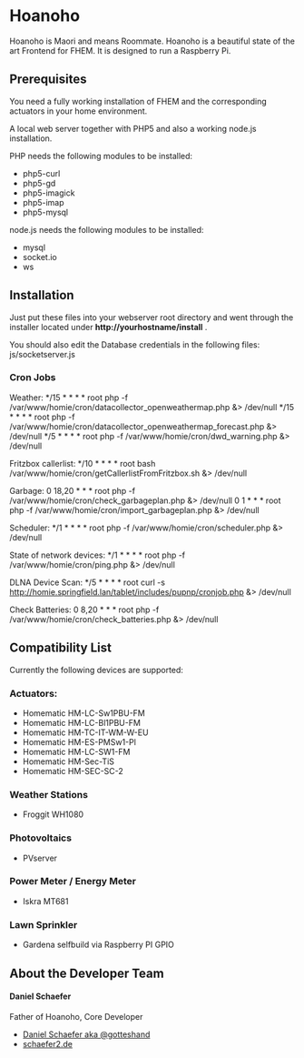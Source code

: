 # Hoanoho
Hoanoho is Maori and means Roommate. Hoanoho is a beautiful state of the art Frontend for FHEM.
It is designed to run a Raspberry Pi.


## Prerequisites

You need a fully working installation of FHEM and the corresponding actuators in your home environment.

A local web server together with PHP5 and also a working node.js installation.

PHP needs the following modules to be installed:

* php5-curl
* php5-gd
* php5-imagick
* php5-imap
* php5-mysql

node.js needs the following modules to be installed:

* mysql
* socket.io
* ws

## Installation
Just put these files into your webserver root directory and went through the installer located under **http://yourhostname/install** .

You should also edit the Database credentials in the following files:
js/socketserver.js

### Cron Jobs
Weather:
*/15 * * * * root php -f /var/www/homie/cron/datacollector_openweathermap.php &> /dev/null
*/15 * * * * root php -f /var/www/homie/cron/datacollector_openweathermap_forecast.php &> /dev/null
*/5 * * * * root php -f /var/www/homie/cron/dwd_warning.php &> /dev/null

Fritzbox callerlist:
*/10 * * * * root bash /var/www/homie/cron/getCallerlistFromFritzbox.sh &> /dev/null

Garbage:
0 18,20 * * * root php -f /var/www/homie/cron/check_garbageplan.php &> /dev/null
0 1 * * * root php -f /var/www/homie/cron/import_garbageplan.php &> /dev/null

Scheduler:
*/1 * * * * root php -f /var/www/homie/cron/scheduler.php &> /dev/null

State of network devices:
*/1 * * * * root php -f /var/www/homie/cron/ping.php &> /dev/null

DLNA Device Scan:
*/5 * * * * root curl -s http://homie.springfield.lan/tablet/includes/pupnp/cronjob.php &> /dev/null

Check Batteries:
0 8,20 * * * root php -f /var/www/homie/cron/check_batteries.php &> /dev/null


## Compatibility List

Currently the following devices are supported:

### Actuators:
* Homematic HM-LC-Sw1PBU-FM
* Homematic HM-LC-Bl1PBU-FM
* Homematic HM-TC-IT-WM-W-EU
* Homematic HM-ES-PMSw1-Pl
* Homematic HM-LC-SW1-FM
* Homematic HM-Sec-TiS
* Homematic HM-SEC-SC-2

### Weather Stations
* Froggit WH1080

### Photovoltaics
* PVserver

### Power Meter / Energy Meter
* Iskra MT681

### Lawn Sprinkler
* Gardena selfbuild via Raspberry PI GPIO

## About the Developer Team

#### Daniel Schaefer

Father of Hoanoho, Core Developer

* [Daniel Schaefer aka @gotteshand](http://twitter.com/gotteshand)
* [schaefer2.de](http://schaefer2.de)